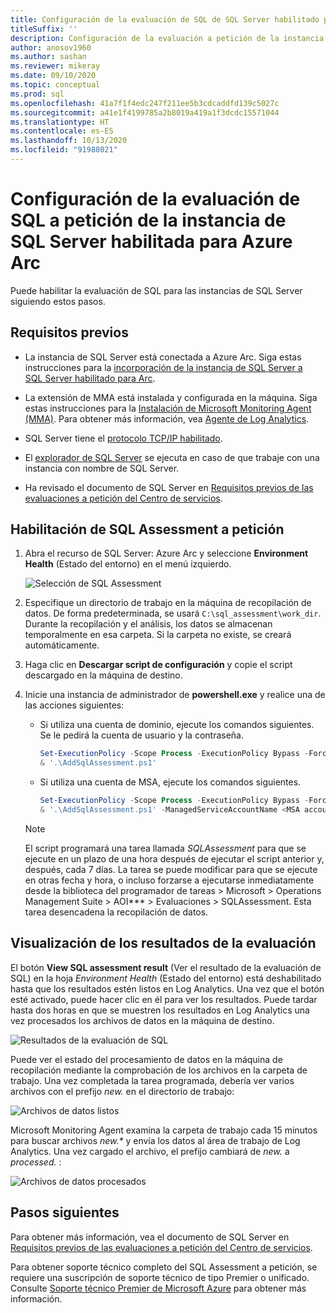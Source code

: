 ```yaml
---
title: Configuración de la evaluación de SQL de SQL Server habilitado para Azure Arc
titleSuffix: ''
description: Configuración de la evaluación a petición de la instancia de SQL Server habilitada para Azure Arc
author: anosov1960
ms.author: sashan
ms.reviewer: mikeray
ms.date: 09/10/2020
ms.topic: conceptual
ms.prod: sql
ms.openlocfilehash: 41a7f1f4edc247f211ee5b3cdcaddfd139c5027c
ms.sourcegitcommit: a41e1f4199785a2b8019a419a1f3dcdc15571044
ms.translationtype: HT
ms.contentlocale: es-ES
ms.lasthandoff: 10/13/2020
ms.locfileid: "91988021"
---
```

# <a name="configure-on-demand-sql-assessment-for-azure-arc-enabled-sql-server-instance"></a>Configuración de la evaluación de SQL a petición de la instancia de SQL Server habilitada para Azure Arc

Puede habilitar la evaluación de SQL para las instancias de SQL Server siguiendo estos pasos.

## <a name="prerequisites"></a>Requisitos previos

* La instancia de SQL Server está conectada a Azure Arc. Siga estas instrucciones para la [incorporación de la instancia de SQL Server a SQL Server habilitado para Arc](connect.md).

* La extensión de MMA está instalada y configurada en la máquina. Siga estas instrucciones para la [Instalación de Microsoft Monitoring Agent (MMA)](configure-advanced-data-security.md#install-microsoft-monitoring-agent-mma). Para obtener más información, vea [Agente de Log Analytics](/azure/azure-monitor/platform/log-analytics-agent).

* SQL Server tiene el [protocolo TCP/IP habilitado](../../database-engine/configure-windows/enable-or-disable-a-server-network-protocol.md).

* El [explorador de SQL Server](../../tools/configuration-manager/sql-server-browser-service.md) se ejecuta en caso de que trabaje con una instancia con nombre de SQL Server.

* Ha revisado el documento de SQL Server en [Requisitos previos de las evaluaciones a petición del Centro de servicios](/services-hub/health/assessment-prereq-docs#on-demand-assessment-prerequisite-documents).

## <a name="enable-on-demand-sql-assessment"></a>Habilitación de SQL Assessment a petición

1. Abra el recurso de SQL Server: Azure Arc y seleccione __Environment Health__ (Estado del entorno) en el menú izquierdo.

   ![Selección de SQL Assessment](media/assess/sql-assessment-heading-sql-server-arc.png)

1. Especifique un directorio de trabajo en la máquina de recopilación de datos. De forma predeterminada, se usará `C:\sql_assessment\work_dir`. Durante la recopilación y el análisis, los datos se almacenan temporalmente en esa carpeta. Si la carpeta no existe, se creará automáticamente.

1. Haga clic en __Descargar script de configuración__ y copie el script descargado en la máquina de destino.

1. Inicie una instancia de administrador de __powershell.exe__ y realice una de las acciones siguientes: 
   * Si utiliza una cuenta de dominio, ejecute los comandos siguientes. Se le pedirá la cuenta de usuario y la contraseña. 

      ```powershell
      Set-ExecutionPolicy -Scope Process -ExecutionPolicy Bypass -Force
      & '.\AddSqlAssessment.ps1'
      ```

    * Si utiliza una cuenta de MSA, ejecute los comandos siguientes.

      ```powershell
      Set-ExecutionPolicy -Scope Process -ExecutionPolicy Bypass -Force
      & '.\AddSqlAssessment.ps1' -ManagedServiceAccountName <MSA account name>
      ```

   > [!NOTE]
   > El script programará una tarea llamada *SQLAssessment* para que se ejecute en un plazo de una hora después de ejecutar el script anterior y, después, cada 7 días. La tarea se puede modificar para que se ejecute en otras fecha y hora, o incluso forzarse a ejecutarse inmediatamente desde la biblioteca del programador de tareas > Microsoft > Operations Management Suite > AOI*** > Evaluaciones > SQLAssessment. Esta tarea desencadena la recopilación de datos.

## <a name="view-the-assessment-results"></a>Visualización de los resultados de la evaluación

El botón __View SQL assessment result__ (Ver el resultado de la evaluación de SQL) en la hoja _Environment Health_ (Estado del entorno) está deshabilitado hasta que los resultados estén listos en Log Analytics. Una vez que el botón esté activado, puede hacer clic en él para ver los resultados. Puede tardar hasta dos horas en que se muestren los resultados en Log Analytics una vez procesados los archivos de datos en la máquina de destino.

![Resultados de la evaluación de SQL](media/assess/sql-assessment-results.png)

Puede ver el estado del procesamiento de datos en la máquina de recopilación mediante la comprobación de los archivos en la carpeta de trabajo. Una vez completada la tarea programada, debería ver varios archivos con el prefijo _new._ en el directorio de trabajo:

![Archivos de datos listos](media/assess/sql-assessment-data-files-ready.png)

Microsoft Monitoring Agent examina la carpeta de trabajo cada 15 minutos para buscar archivos _new.*_ y envía los datos al área de trabajo de Log Analytics. Una vez cargado el archivo, el prefijo cambiará de _new._ a _processed._ :

![Archivos de datos procesados](media/assess/sql-assessment-data-files-processed.png)

## <a name="next-steps"></a>Pasos siguientes

Para obtener más información, vea el documento de SQL Server en [Requisitos previos de las evaluaciones a petición del Centro de servicios](/services-hub/health/assessment-prereq-docs#on-demand-assessment-prerequisite-documents).

Para obtener soporte técnico completo del SQL Assessment a petición, se requiere una suscripción de soporte técnico de tipo Premier o unificado. Consulte [Soporte técnico Premier de Microsoft Azure](https://azure.microsoft.com/support/plans/premier) para obtener más información.
